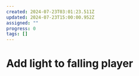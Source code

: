 ```yaml
---
created: 2024-07-23T03:01:23.511Z
updated: 2024-07-23T15:00:00.952Z
assigned: ""
progress: 0
tags: []
---
```


# Add light to falling player
